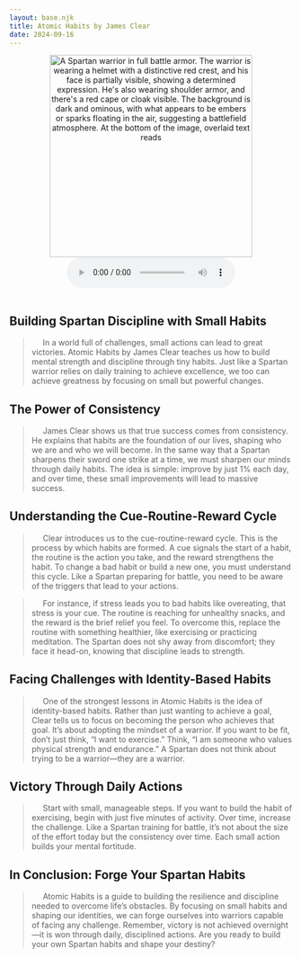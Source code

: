 ```yaml
---
layout: base.njk
title: Atomic Habits by James Clear
date: 2024-09-16
---
```


<center><img src=" {{ '/assets/images/atomic-habits.jpg' | assetUrl }} " alt="A Spartan warrior in full battle armor. The warrior is wearing a helmet with a distinctive red crest, and his face is partially visible, showing a determined expression. He's also wearing shoulder armor, and there's a red cape or cloak visible. The background is dark and ominous, with what appears to be embers or sparks floating in the air, suggesting a battlefield atmosphere. At the bottom of the image, overlaid text reads "Atomic Habits" in large white letters." width="360" class="centered"><br> </center>

<center>
<audio controls><source src="{{ '/assets/audio/spartan-habits.mp3' | assetUrl }}" type="audio/mpeg">Your browser does not support the audio element.</audio>
</br></br></center>

## Building Spartan Discipline with Small Habits

> &nbsp;&nbsp;&nbsp;&nbsp;&nbsp;In a world full of challenges, small actions can lead to great victories. Atomic Habits by James Clear teaches us how to build mental strength and discipline through tiny habits. Just like a Spartan warrior relies on daily training to achieve excellence, we too can achieve greatness by focusing on small but powerful changes.
## The Power of Consistency
> &nbsp;&nbsp;&nbsp;&nbsp;&nbsp;James Clear shows us that true success comes from consistency. He explains that habits are the foundation of our lives, shaping who we are and who we will become. In the same way that a Spartan sharpens their sword one strike at a time, we must sharpen our minds through daily habits. The idea is simple: improve by just 1% each day, and over time, these small improvements will lead to massive success.
## Understanding the Cue-Routine-Reward Cycle
> &nbsp;&nbsp;&nbsp;&nbsp;&nbsp;Clear introduces us to the cue-routine-reward cycle. This is the process by which habits are formed. A cue signals the start of a habit, the routine is the action you take, and the reward strengthens the habit. To change a bad habit or build a new one, you must understand this cycle. Like a Spartan preparing for battle, you need to be aware of the triggers that lead to your actions.

> &nbsp;&nbsp;&nbsp;&nbsp;&nbsp;For instance, if stress leads you to bad habits like overeating, that stress is your cue. The routine is reaching for unhealthy snacks, and the reward is the brief relief you feel. To overcome this, replace the routine with something healthier, like exercising or practicing meditation. The Spartan does not shy away from discomfort; they face it head-on, knowing that discipline leads to strength.
## Facing Challenges with Identity-Based Habits
> &nbsp;&nbsp;&nbsp;&nbsp;&nbsp;One of the strongest lessons in Atomic Habits is the idea of identity-based habits. Rather than just wanting to achieve a goal, Clear tells us to focus on becoming the person who achieves that goal. It’s about adopting the mindset of a warrior. If you want to be fit, don’t just think, “I want to exercise.” Think, “I am someone who values physical strength and endurance.” A Spartan does not think about trying to be a warrior—they are a warrior.
## Victory Through Daily Actions
> &nbsp;&nbsp;&nbsp;&nbsp;&nbsp;Start with small, manageable steps. If you want to build the habit of exercising, begin with just five minutes of activity. Over time, increase the challenge. Like a Spartan training for battle, it’s not about the size of the effort today but the consistency over time. Each small action builds your mental fortitude.
## In Conclusion: Forge Your Spartan Habits
> &nbsp;&nbsp;&nbsp;&nbsp;&nbsp;Atomic Habits is a guide to building the resilience and discipline needed to overcome life’s obstacles. By focusing on small habits and shaping our identities, we can forge ourselves into warriors capable of facing any challenge. Remember, victory is not achieved overnight—it is won through daily, disciplined actions. Are you ready to build your own Spartan habits and shape your destiny?
